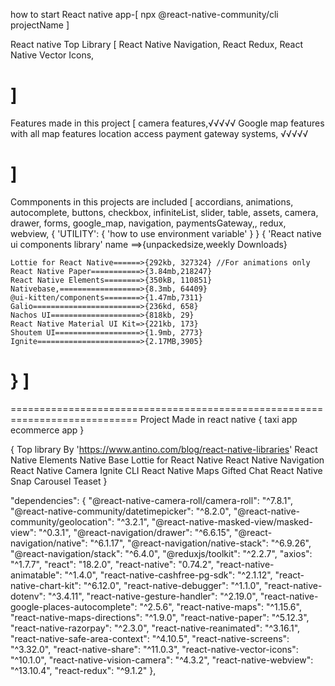 how to start React native app-[
npx @react-native-community/cli projectName
]

React native Top Library 
[
   React Native Navigation,
   React Redux,
   React Native Vector Icons,

]
============================================================================
Features made in this project
[
  camera features,√√√√√
  Google map features with all map features location access 
  payment gateway systems, √√√√√

]
============================================================================
Commponents in this projects are included
[
  accordians,
  animations,
  autocomplete,
  buttons,
  checkbox,
  infiniteList,
  slider,
  table,
  assets,
  camera,
  drawer,
  forms,
  google_map,
  navigation,
  paymentsGateway,,
  redux,
  webview,
  {
    'UTILITY': {
      'how to use environment variable'
    }
  }
  {
    'React native ui components library'
    name ==>{unpackedsize,weekly Downloads}

    Lottie for React Native======>{292kb, 327324} //For animations only
    React Native Paper===========>{3.84mb,218247}
    React Native Elements========>{350kB, 110851}
    Nativebase,==================>{8.3mb, 64409}
    @ui-kitten/components========>{1.47mb,7311}
    Galio========================>{236kd, 658}
    Nachos UI====================>{818kb, 29}
    React Native Material UI Kit=>{221kb, 173}
    Shoutem UI===================>{1.9mb, 2773}
    Ignite=======================>{2.17MB,3905}
  }
]
============================================================================
============================================================================
Project Made in react native
{
  taxi app 
  ecommerce app
}


{
Top library By 'https://www.antino.com/blog/react-native-libraries'
React Native Elements
Native Base
Lottie for React Native
React Native Navigation
React Native Camera
Ignite CLI
React Native Maps
Gifted Chat
React Native Snap Carousel
Teaset
}


  "dependencies": {
    "@react-native-camera-roll/camera-roll": "^7.8.1",
    "@react-native-community/datetimepicker": "^8.2.0",
    "@react-native-community/geolocation": "^3.2.1",
    "@react-native-masked-view/masked-view": "^0.3.1",
    "@react-navigation/drawer": "^6.6.15",
    "@react-navigation/native": "^6.1.17",
    "@react-navigation/native-stack": "^6.9.26",
    "@react-navigation/stack": "^6.4.0",
    "@reduxjs/toolkit": "^2.2.7",
    "axios": "^1.7.7",
    "react": "18.2.0",
    "react-native": "0.74.2",
    "react-native-animatable": "^1.4.0",
    "react-native-cashfree-pg-sdk": "^2.1.12",
    "react-native-chart-kit": "^6.12.0",
    "react-native-debugger": "^1.1.0",
    "react-native-dotenv": "^3.4.11",
    "react-native-gesture-handler": "^2.19.0",
    "react-native-google-places-autocomplete": "^2.5.6",
    "react-native-maps": "^1.15.6",
    "react-native-maps-directions": "^1.9.0",
    "react-native-paper": "^5.12.3",
    "react-native-razorpay": "^2.3.0",
    "react-native-reanimated": "^3.16.1",
    "react-native-safe-area-context": "^4.10.5",
    "react-native-screens": "^3.32.0",
    "react-native-share": "^11.0.3",
    "react-native-vector-icons": "^10.1.0",
    "react-native-vision-camera": "^4.3.2",
    "react-native-webview": "^13.10.4",
    "react-redux": "^9.1.2"
  },



